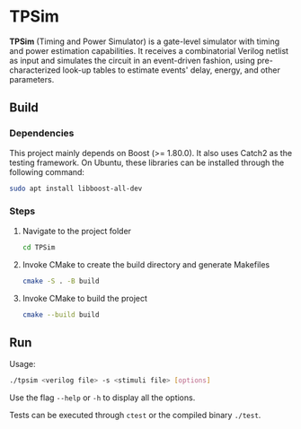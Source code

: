 # TPSim

**TPSim** (Timing and Power Simulator) is a gate-level simulator with timing and power estimation capabilities. It receives a combinatorial Verilog netlist as input and simulates the circuit in an event-driven fashion, using pre-characterized look-up tables to estimate events' delay, energy, and other parameters.

## Build

### Dependencies

This project mainly depends on Boost (>= 1.80.0). It also uses Catch2 as the testing framework. On Ubuntu, these libraries can be installed through the following command:

```sh
sudo apt install libboost-all-dev
```

### Steps

1. Navigate to the project folder
    ```sh
    cd TPSim
    ```
2. Invoke CMake to create the build directory and generate Makefiles
    ```sh
    cmake -S . -B build
    ```
3. Invoke CMake to build the project
    ```sh
    cmake --build build
    ```

## Run

Usage:

```sh
./tpsim <verilog file> -s <stimuli file> [options]
```

Use the flag `--help` or `-h` to display all the options.

Tests can be executed through `ctest` or the compiled binary `./test`.